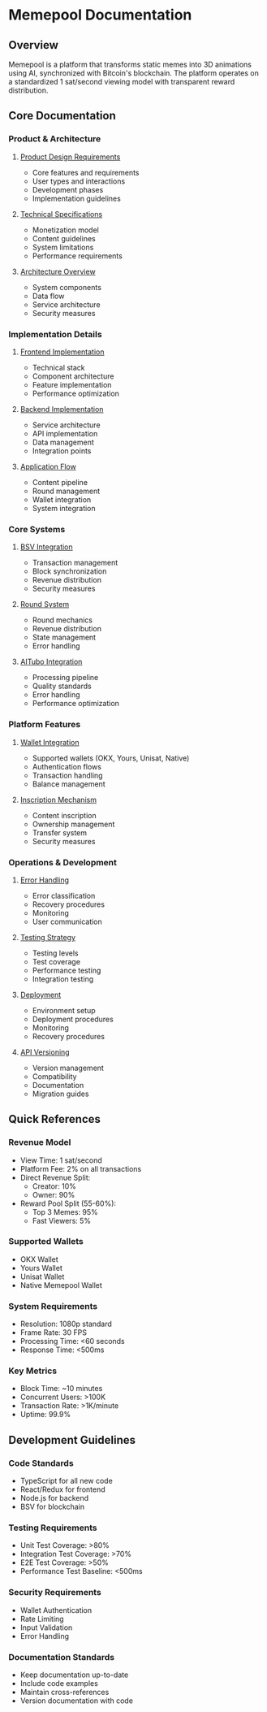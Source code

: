 # Memepool Documentation

## Overview
Memepool is a platform that transforms static memes into 3D animations using AI, synchronized with Bitcoin's blockchain. The platform operates on a standardized 1 sat/second viewing model with transparent reward distribution.

## Core Documentation

### Product & Architecture
1. [Product Design Requirements](./pdr.md)
   - Core features and requirements
   - User types and interactions
   - Development phases
   - Implementation guidelines

2. [Technical Specifications](./specifications.md)
   - Monetization model
   - Content guidelines
   - System limitations
   - Performance requirements

3. [Architecture Overview](./architecture.md)
   - System components
   - Data flow
   - Service architecture
   - Security measures

### Implementation Details
1. [Frontend Implementation](./frontend.md)
   - Technical stack
   - Component architecture
   - Feature implementation
   - Performance optimization

2. [Backend Implementation](./backend.md)
   - Service architecture
   - API implementation
   - Data management
   - Integration points

3. [Application Flow](./appflow.md)
   - Content pipeline
   - Round management
   - Wallet integration
   - System integration

### Core Systems
1. [BSV Integration](./bsv_integration.md)
   - Transaction management
   - Block synchronization
   - Revenue distribution
   - Security measures

2. [Round System](./round_system.md)
   - Round mechanics
   - Revenue distribution
   - State management
   - Error handling

3. [AITubo Integration](./aitubo_integration.md)
   - Processing pipeline
   - Quality standards
   - Error handling
   - Performance optimization

### Platform Features
1. [Wallet Integration](./wallet_integration.md)
   - Supported wallets (OKX, Yours, Unisat, Native)
   - Authentication flows
   - Transaction handling
   - Balance management

2. [Inscription Mechanism](./inscription.md)
   - Content inscription
   - Ownership management
   - Transfer system
   - Security measures

### Operations & Development
1. [Error Handling](./error_handling.md)
   - Error classification
   - Recovery procedures
   - Monitoring
   - User communication

2. [Testing Strategy](./testing_strategy.md)
   - Testing levels
   - Test coverage
   - Performance testing
   - Integration testing

3. [Deployment](./deployment.md)
   - Environment setup
   - Deployment procedures
   - Monitoring
   - Recovery procedures

4. [API Versioning](./api_versioning.md)
   - Version management
   - Compatibility
   - Documentation
   - Migration guides

## Quick References

### Revenue Model
- View Time: 1 sat/second
- Platform Fee: 2% on all transactions
- Direct Revenue Split:
  - Creator: 10%
  - Owner: 90%
- Reward Pool Split (55-60%):
  - Top 3 Memes: 95%
  - Fast Viewers: 5%

### Supported Wallets
- OKX Wallet
- Yours Wallet
- Unisat Wallet
- Native Memepool Wallet

### System Requirements
- Resolution: 1080p standard
- Frame Rate: 30 FPS
- Processing Time: <60 seconds
- Response Time: <500ms

### Key Metrics
- Block Time: ~10 minutes
- Concurrent Users: >100K
- Transaction Rate: >1K/minute
- Uptime: 99.9%

## Development Guidelines

### Code Standards
- TypeScript for all new code
- React/Redux for frontend
- Node.js for backend
- BSV for blockchain

### Testing Requirements
- Unit Test Coverage: >80%
- Integration Test Coverage: >70%
- E2E Test Coverage: >50%
- Performance Test Baseline: <500ms

### Security Requirements
- Wallet Authentication
- Rate Limiting
- Input Validation
- Error Handling

### Documentation Standards
- Keep documentation up-to-date
- Include code examples
- Maintain cross-references
- Version documentation with code 